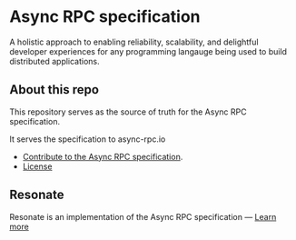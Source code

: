 # Async RPC specification

A holistic approach to enabling reliability, scalability, and delightful developer experiences for any programming langauge being used to build distributed applications.

## About this repo

This repository serves as the source of truth for the Async RPC specification.

It serves the specification to async-rpc.io

- [Contribute to the Async RPC specification](./CONTRIBUTING.md).
- [License](./LICENSE)

## Resonate

Resonate is an implementation of the Async RPC specification — [Learn more](https://docs.resonatehq.io)
